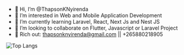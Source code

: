 - 👋 Hi, I’m @ThapsonKNyirenda
- 👀 I’m interested in Web and Mobile Application Development
- 🌱 I’m currently learning Laravel, React, Next Js and Nest JS
- 💞️ I’m looking to collaborate on Flutter, Javascript or Laravel Project
- 🌱 Rich out: thapsonknyirenda@gmail.com || +265880218905

![Top Langs](https://github-readme-stats-mu-lake-58.vercel.app/api/top-langs/?username=ThapsonKNyirenda&count_private=true&layout=compact&langs_count=6&theme=radical)


<!---
ThapsonKNyirenda/ThapsonKNyirenda is a ✨ special ✨ repository because its `README.md` (this file) appears on your GitHub profile.
You can click the Preview link to take a look at your changes.
Access Token: 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
--->
